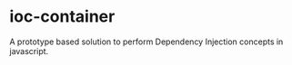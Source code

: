 ioc-container
=============

A prototype based solution to perform Dependency Injection concepts in javascript.
